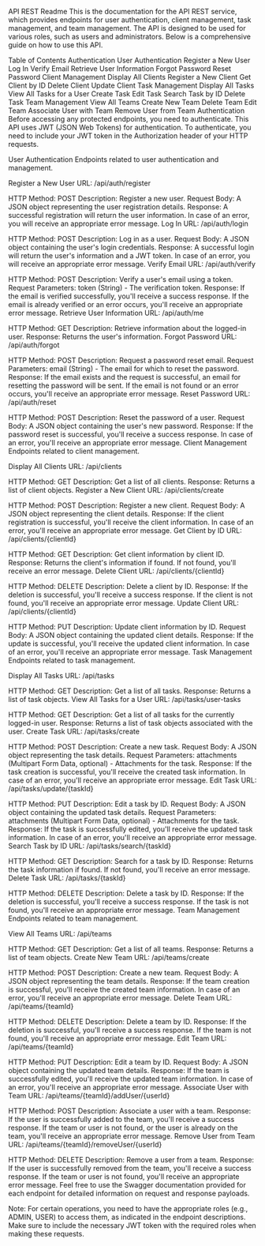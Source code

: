 API REST Readme
This is the documentation for the API REST service, which provides endpoints for user authentication, client management, task management, and team management. The API is designed to be used for various roles, such as users and administrators. Below is a comprehensive guide on how to use this API.

Table of Contents
Authentication
User Authentication
Register a New User
Log In
Verify Email
Retrieve User Information
Forgot Password
Reset Password
Client Management
Display All Clients
Register a New Client
Get Client by ID
Delete Client
Update Client
Task Management
Display All Tasks
View All Tasks for a User
Create Task
Edit Task
Search Task by ID
Delete Task
Team Management
View All Teams
Create New Team
Delete Team
Edit Team
Associate User with Team
Remove User from Team
Authentication
Before accessing any protected endpoints, you need to authenticate. This API uses JWT (JSON Web Tokens) for authentication. To authenticate, you need to include your JWT token in the Authorization header of your HTTP requests.

User Authentication
Endpoints related to user authentication and management.

Register a New User
URL: /api/auth/register

HTTP Method: POST
Description: Register a new user.
Request Body: A JSON object representing the user registration details.
Response: A successful registration will return the user information. In case of an error, you will receive an appropriate error message.
Log In
URL: /api/auth/login

HTTP Method: POST
Description: Log in as a user.
Request Body: A JSON object containing the user's login credentials.
Response: A successful login will return the user's information and a JWT token. In case of an error, you will receive an appropriate error message.
Verify Email
URL: /api/auth/verify

HTTP Method: POST
Description: Verify a user's email using a token.
Request Parameters: token (String) - The verification token.
Response: If the email is verified successfully, you'll receive a success response. If the email is already verified or an error occurs, you'll receive an appropriate error message.
Retrieve User Information
URL: /api/auth/me

HTTP Method: GET
Description: Retrieve information about the logged-in user.
Response: Returns the user's information.
Forgot Password
URL: /api/auth/forgot

HTTP Method: POST
Description: Request a password reset email.
Request Parameters: email (String) - The email for which to reset the password.
Response: If the email exists and the request is successful, an email for resetting the password will be sent. If the email is not found or an error occurs, you'll receive an appropriate error message.
Reset Password
URL: /api/auth/reset

HTTP Method: POST
Description: Reset the password of a user.
Request Body: A JSON object containing the user's new password.
Response: If the password reset is successful, you'll receive a success response. In case of an error, you'll receive an appropriate error message.
Client Management
Endpoints related to client management.

Display All Clients
URL: /api/clients

HTTP Method: GET
Description: Get a list of all clients.
Response: Returns a list of client objects.
Register a New Client
URL: /api/clients/create

HTTP Method: POST
Description: Register a new client.
Request Body: A JSON object representing the client details.
Response: If the client registration is successful, you'll receive the client information. In case of an error, you'll receive an appropriate error message.
Get Client by ID
URL: /api/clients/{clientId}

HTTP Method: GET
Description: Get client information by client ID.
Response: Returns the client's information if found. If not found, you'll receive an error message.
Delete Client
URL: /api/clients/{clientId}

HTTP Method: DELETE
Description: Delete a client by ID.
Response: If the deletion is successful, you'll receive a success response. If the client is not found, you'll receive an appropriate error message.
Update Client
URL: /api/clients/{clientId}

HTTP Method: PUT
Description: Update client information by ID.
Request Body: A JSON object containing the updated client details.
Response: If the update is successful, you'll receive the updated client information. In case of an error, you'll receive an appropriate error message.
Task Management
Endpoints related to task management.

Display All Tasks
URL: /api/tasks

HTTP Method: GET
Description: Get a list of all tasks.
Response: Returns a list of task objects.
View All Tasks for a User
URL: /api/tasks/user-tasks

HTTP Method: GET
Description: Get a list of all tasks for the currently logged-in user.
Response: Returns a list of task objects associated with the user.
Create Task
URL: /api/tasks/create

HTTP Method: POST
Description: Create a new task.
Request Body: A JSON object representing the task details.
Request Parameters: attachments (Multipart Form Data, optional) - Attachments for the task.
Response: If the task creation is successful, you'll receive the created task information. In case of an error, you'll receive an appropriate error message.
Edit Task
URL: /api/tasks/update/{taskId}

HTTP Method: PUT
Description: Edit a task by ID.
Request Body: A JSON object containing the updated task details.
Request Parameters: attachments (Multipart Form Data, optional) - Attachments for the task.
Response: If the task is successfully edited, you'll receive the updated task information. In case of an error, you'll receive an appropriate error message.
Search Task by ID
URL: /api/tasks/search/{taskId}

HTTP Method: GET
Description: Search for a task by ID.
Response: Returns the task information if found. If not found, you'll receive an error message.
Delete Task
URL: /api/tasks/{taskId}

HTTP Method: DELETE
Description: Delete a task by ID.
Response: If the deletion is successful, you'll receive a success response. If the task is not found, you'll receive an appropriate error message.
Team Management
Endpoints related to team management.

View All Teams
URL: /api/teams

HTTP Method: GET
Description: Get a list of all teams.
Response: Returns a list of team objects.
Create New Team
URL: /api/teams/create

HTTP Method: POST
Description: Create a new team.
Request Body: A JSON object representing the team details.
Response: If the team creation is successful, you'll receive the created team information. In case of an error, you'll receive an appropriate error message.
Delete Team
URL: /api/teams/{teamId}

HTTP Method: DELETE
Description: Delete a team by ID.
Response: If the deletion is successful, you'll receive a success response. If the team is not found, you'll receive an appropriate error message.
Edit Team
URL: /api/teams/{teamId}

HTTP Method: PUT
Description: Edit a team by ID.
Request Body: A JSON object containing the updated team details.
Response: If the team is successfully edited, you'll receive the updated team information. In case of an error, you'll receive an appropriate error message.
Associate User with Team
URL: /api/teams/{teamId}/addUser/{userId}

HTTP Method: POST
Description: Associate a user with a team.
Response: If the user is successfully added to the team, you'll receive a success response. If the team or user is not found, or the user is already on the team, you'll receive an appropriate error message.
Remove User from Team
URL: /api/teams/{teamId}/removeUser/{userId}

HTTP Method: DELETE
Description: Remove a user from a team.
Response: If the user is successfully removed from the team, you'll receive a success response. If the team or user is not found, you'll receive an appropriate error message.
Feel free to use the Swagger documentation provided for each endpoint for detailed information on request and response payloads.

Note: For certain operations, you need to have the appropriate roles (e.g., ADMIN, USER) to access them, as indicated in the endpoint descriptions. Make sure to include the necessary JWT token with the required roles when making these requests.
